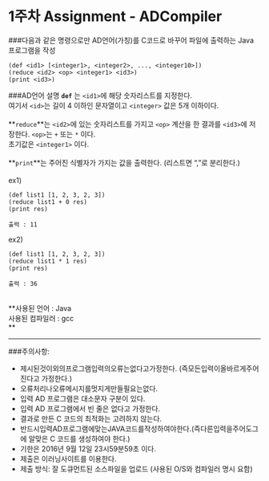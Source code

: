 # 1주차 Assignment - ADCompiler

###다음과 같은 명령으로만 AD언어(가칭)를 C코드로 바꾸어 파일에 출력하는 Java 프로그램을 작성

```
(def <id1> [<integer1>, <integer2>, ..., <integer10>])
(reduce <id2> <op> <integer1> <id3>)
(print <id3>)
```

###AD언어 설명
**`def`** 는 `<id1>`에 해당 숫자리스트를 지정한다.<br />
여기서 `<id>`는 길이 4 이하인 문자열이고 `<integer>` 값은 5개 이하이다.<br /><br />
**`reduce`**는 `<id2>`에 있는 숫자리스트를 가지고 `<op>` 계산을 한 결과를 `<id3>`에 저장한다. `<op>`는 `+` 또는 `*` 이다.<br />
초기값은 `<integer1>` 이다.<br /><br />
**`print`**는 주어진 식별자가 가지는 값을 출력한다. (리스트면 “,”로 분리한다.)<br /><br />
ex1)<br />
```
(def list1 [1, 2, 3, 2, 3])
(reduce list1 + 0 res)
(print res)

출력 : 11
```
ex2)<br />
```
(def list1 [1, 2, 3, 2, 3])
(reduce list1 * 1 res)
(print res)

출력 : 36
```
<br />
**사용된 언어 : Java<br />
사용된 컴파일러 : gcc<br />**

----------

###주의사항:
- 제시된것이외의프로그램입력의오류는없다고가정한다. (즉모든입력이올바르게주어
진다고 가정한다.)
- 오류처리나오류메시지를멋지게만들필요는없다.
- 입력 AD 프로그램은 대소문자 구분이 있다.
- 입력 AD 프로그램에서 빈 줄은 없다고 가정한다.
- 결과로 만든 C 코드의 최적화는 고려하지 않는다.
- 반드시입력AD프로그램에맞는JAVA코드를작성하여야한다.(즉다른입력을주어도그
에 알맞은 C 코드를 생성하여야 한다.)
- 기한은 2016년 9월 12일 23시59분59초 이다.
- 제출은 이러닝사이트를 이용한다.
- 제출 방식: 잘 도큐먼트된 소스파일을 업로드 (사용된 O/S와 컴파일러 명시 요함)
